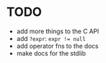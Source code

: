 # TODO

- add more things to the C API
- add `?expr`: `expr != null`
- add operator fns to the docs
- make docs for the stdlib